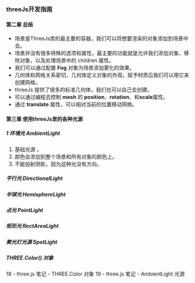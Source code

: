 ### threeJs开发指南
#### 第二章 总结

- 场景是ThreeJs库的最主要的容器，我们可以将想要渲染的对象添加到场景中去。
- 场景并没有很多特殊的选项和属性，最主要的功能就是允许我们添加对象、移除对象，以及处理场景中的 children 属性。
- 我们可以通过配置 **Fog** 对象为场景添加雾化的效果。
- 几何体和网格关系密切，几何体定义对象的外观，赋予材质后我们可以用它来创建网格。
- threeJs 提供了很多的标准几何体，我们也可以自己去创建。
- 可以通过编程去控制 **mesh** 的 **position**、**rotation**、和**scale**属性。
- 通过 **translate** 属性，可以相对当前的位置移动网格。

#### 第三章 使用**threeJs**里的各种光源

##### 1 环境光 **AmbientLight**
1. 基础光源 。
2. 颜色会添加到整个场景和所有对象的颜色上。
3. 不能投射阴影，因为这种光没有方向。

##### 平行光 **DirectionalLight**

##### 半球光 **HemisphereLight**

##### 点光 **PointLight**

##### 矩形光 **RectAreaLight**

##### 聚光灯光源 **SpotLight**

##### **THREE.Color()** 对象

18 - three.js 笔记 - THREE.Color 对象
19 - three.js 笔记 - AmbientLight 光源

